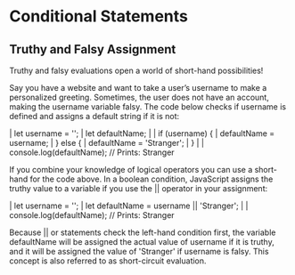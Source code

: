 # Conditional Statements

## Truthy and Falsy Assignment
Truthy and falsy evaluations open a world of short-hand possibilities!

Say you have a website and want to take a user’s username to make a personalized greeting. Sometimes, the user does not have an account, making the username variable falsy. The code below checks if username is defined and assigns a default string if it is not:

| let username = '';
| let defaultName;
| 
| if (username) {
|   defaultName = username;
| } else {
|   defaultName = 'Stranger';
| }
|
| console.log(defaultName); // Prints: Stranger

If you combine your knowledge of logical operators you can use a short-hand for the code above. In a boolean condition, JavaScript assigns the truthy value to a variable if you use the || operator in your assignment:

| let username = '';
| let defaultName = username || 'Stranger';
| 
| console.log(defaultName); // Prints: Stranger

Because || or statements check the left-hand condition first, the variable defaultName will be assigned the actual value of username if it is truthy, and it will be assigned the value of 'Stranger' if username is falsy. This concept is also referred to as short-circuit evaluation.